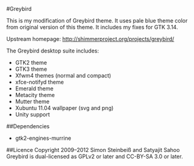 #Greybird

This is my modification of Greybird theme. It uses pale blue theme
color from original version of this theme. It includes my fixes for GTK 3.14.

Upstream homepage: http://shimmerproject.org/projects/greybird/

The Greybird desktop suite includes:
* GTK2 theme
* GTK3 theme
* Xfwm4 themes (normal and compact)
* xfce-notifyd theme
* Emerald theme
* Metacity theme
* Mutter theme
* Xubuntu 11.04 wallpaper (svg and png)
* Unity support

##Dependencies
* gtk2-engines-murrine

##Licence
Copyright 2009–2012 Simon Steinbeiß and Satyajit Sahoo
Greybird is dual-licensed as GPLv2 or later and CC-BY-SA 3.0 or later.